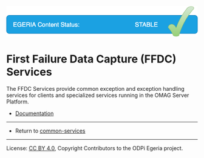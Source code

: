 <!-- SPDX-License-Identifier: CC-BY-4.0 -->
<!-- Copyright Contributors to the ODPi Egeria project. -->

![Released](../../../images/egeria-content-status-released.png#pagewidth)

# First Failure Data Capture (FFDC) Services

The FFDC Services provide common exception and exception handling services for
clients and specialized services running in the OMAG Server Platform.

* [Documentation](https://egeria-project.org/services/ffdc-services)


----
* Return to [common-services](..)


----
License: [CC BY 4.0](https://creativecommons.org/licenses/by/4.0/),
Copyright Contributors to the ODPi Egeria project.